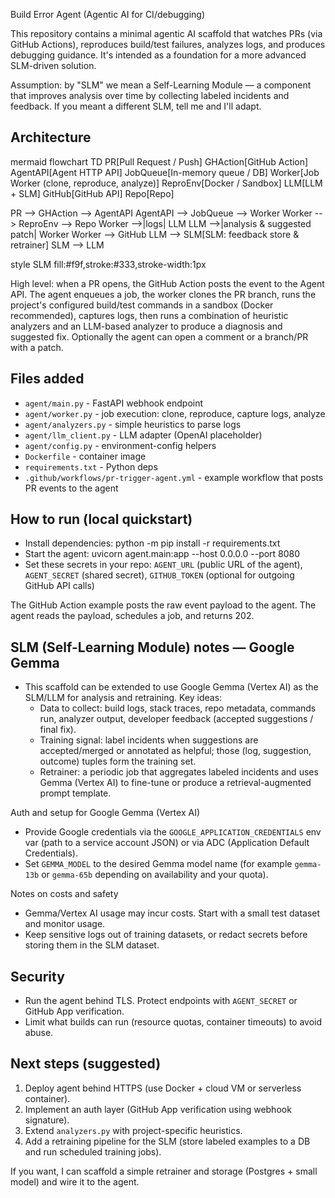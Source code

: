 ﻿Build Error Agent (Agentic AI for CI/debugging)

This repository contains a minimal agentic AI scaffold that watches PRs (via GitHub Actions), reproduces build/test failures, analyzes logs, and produces debugging guidance. It's intended as a foundation for a more advanced SLM-driven solution.

Assumption: by "SLM" we mean a Self-Learning Module — a component that improves analysis over time by collecting labeled incidents and feedback. If you meant a different SLM, tell me and I'll adapt.

## Architecture

mermaid
flowchart TD
  PR[Pull Request / Push]
  GHAction[GitHub Action]
  AgentAPI[Agent HTTP API]
  JobQueue[In-memory queue / DB]
  Worker[Job Worker (clone, reproduce, analyze)]
  ReproEnv[Docker / Sandbox]
  LLM[LLM + SLM]
  GitHub[GitHub API]
  Repo[Repo]

  PR --> GHAction --> AgentAPI
  AgentAPI --> JobQueue --> Worker
  Worker --> ReproEnv --> Repo
  Worker -->|logs| LLM
  LLM -->|analysis & suggested patch| Worker
  Worker --> GitHub
  LLM --> SLM[SLM: feedback store & retrainer]
  SLM --> LLM

  style SLM fill:#f9f,stroke:#333,stroke-width:1px

High level: when a PR opens, the GitHub Action posts the event to the Agent API. The agent enqueues a job, the worker clones the PR branch, runs the project's configured build/test commands in a sandbox (Docker recommended), captures logs, then runs a combination of heuristic analyzers and an LLM-based analyzer to produce a diagnosis and suggested fix. Optionally the agent can open a comment or a branch/PR with a patch.

## Files added
- `agent/main.py` - FastAPI webhook endpoint
- `agent/worker.py` - job execution: clone, reproduce, capture logs, analyze
- `agent/analyzers.py` - simple heuristics to parse logs
- `agent/llm_client.py` - LLM adapter (OpenAI placeholder)
- `agent/config.py` - environment-config helpers
- `Dockerfile` - container image
- `requirements.txt` - Python deps
- `.github/workflows/pr-trigger-agent.yml` - example workflow that posts PR events to the agent

## How to run (local quickstart)

- Install dependencies: python -m pip install -r requirements.txt
- Start the agent: uvicorn agent.main:app --host 0.0.0.0 --port 8080
- Set these secrets in your repo: `AGENT_URL` (public URL of the agent), `AGENT_SECRET` (shared secret), `GITHUB_TOKEN` (optional for outgoing GitHub API calls)

The GitHub Action example posts the raw event payload to the agent. The agent reads the payload, schedules a job, and returns 202.

## SLM (Self-Learning Module) notes — Google Gemma

- This scaffold can be extended to use Google Gemma (Vertex AI) as the SLM/LLM for analysis and retraining. Key ideas:
  - Data to collect: build logs, stack traces, repo metadata, commands run, analyzer output, developer feedback (accepted suggestions / final fix).
  - Training signal: label incidents when suggestions are accepted/merged or annotated as helpful; those (log, suggestion, outcome) tuples form the training set.
  - Retrainer: a periodic job that aggregates labeled incidents and uses Gemma (Vertex AI) to fine-tune or produce a retrieval-augmented prompt template.

Auth and setup for Google Gemma (Vertex AI)

- Provide Google credentials via the `GOOGLE_APPLICATION_CREDENTIALS` env var (path to a service account JSON) or via ADC (Application Default Credentials).
- Set `GEMMA_MODEL` to the desired Gemma model name (for example `gemma-13b` or `gemma-65b` depending on availability and your quota).

Notes on costs and safety

- Gemma/Vertex AI usage may incur costs. Start with a small test dataset and monitor usage.
- Keep sensitive logs out of training datasets, or redact secrets before storing them in the SLM dataset.


## Security
- Run the agent behind TLS. Protect endpoints with `AGENT_SECRET` or GitHub App verification.
- Limit what builds can run (resource quotas, container timeouts) to avoid abuse.

## Next steps (suggested)

1. Deploy agent behind HTTPS (use Docker + cloud VM or serverless container).
2. Implement an auth layer (GitHub App verification using webhook signature).
3. Extend `analyzers.py` with project-specific heuristics.
4. Add a retraining pipeline for the SLM (store labeled examples to a DB and run scheduled training jobs).

If you want, I can scaffold a simple retrainer and storage (Postgres + small model) and wire it to the agent.

